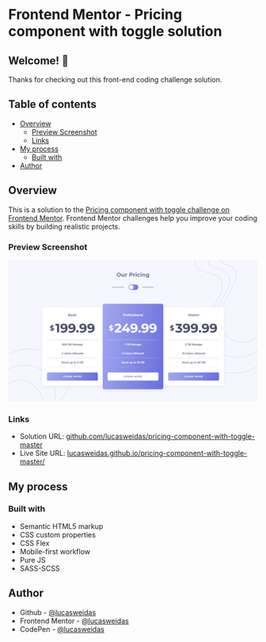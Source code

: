 # Frontend Mentor - Pricing component with toggle solution

## Welcome! 👋

Thanks for checking out this front-end coding challenge solution.

## Table of contents

- [Overview](#overview)
  - [Preview Screenshot](#preview-screenshot)
  - [Links](#links)
- [My process](#my-process)
  - [Built with](#built-with)
- [Author](#author)

## Overview

This is a solution to the [Pricing component with toggle challenge on Frontend Mentor](https://www.frontendmentor.io/challenges/pricing-component-with-toggle-8vPwRMIC). Frontend Mentor challenges help you improve your coding skills by building realistic projects.

### Preview Screenshot

![Preview for the Pricing component with toggle](./preview/desktop-preview.png)

### Links

- Solution URL: [github.com/lucasweidas/pricing-component-with-toggle-master](https://github.com/lucasweidas/pricing-component-with-toggle-master)
- Live Site URL: [lucasweidas.github.io/pricing-component-with-toggle-master/](https://lucasweidas.github.io/pricing-component-with-toggle-master/)

## My process

### Built with

- Semantic HTML5 markup
- CSS custom properties
- CSS Flex
- Mobile-first workflow
- Pure JS
- SASS-SCSS

## Author

- Github - [@lucasweidas](https://github.com/LucasWeidas)
- Frontend Mentor - [@lucasweidas](https://www.frontendmentor.io/profile/lucasweidas)
- CodePen - [@lucasweidas](https://codepen.io/lucasweidas)
